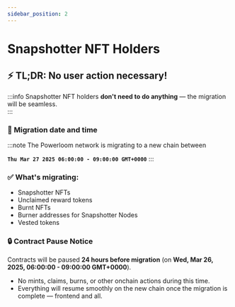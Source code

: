 ```yaml
---  
sidebar_position: 2
---  
```


# Snapshotter NFT Holders

## ⚡️ TL;DR: No user action necessary! 
:::info
Snapshotter NFT holders **don't need to do anything** — the migration will be seamless.  
:::

### 🚀 Migration date and time 

:::note
The Powerloom network is migrating to a new chain between 

**`Thu Mar 27 2025 06:00:00 - 09:00:00 GMT+0000`**
:::


### ✅ What's migrating:  
- Snapshotter NFTs  
- Unclaimed reward tokens  
- Burnt NFTs  
- Burner addresses for Snapshotter Nodes
- Vested tokens

### 🔒 Contract Pause Notice  
Contracts will be paused **24 hours before migration** (on **Wed, Mar 26, 2025, 06:00:00 - 09:00:00 GMT+0000**).  
- No mints, claims, burns, or other onchain actions during this time.  
- Everything will resume smoothly on the new chain once the migration is complete — frontend and all.  